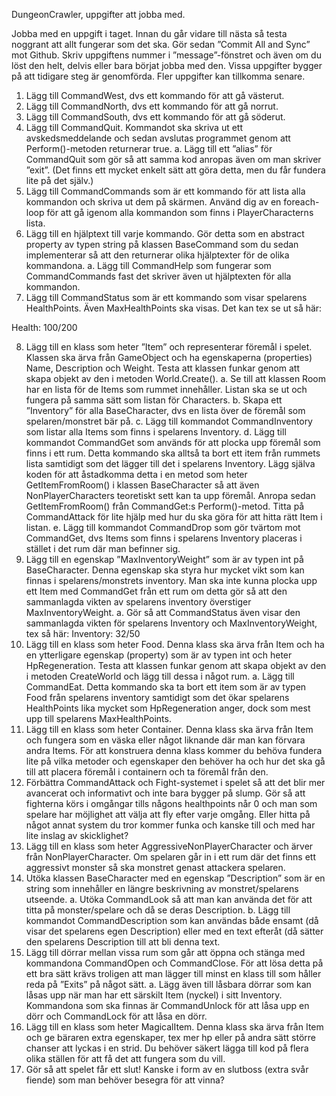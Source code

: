 DungeonCrawler, uppgifter att jobba med.

Jobba med en uppgift i taget. Innan du går vidare till nästa så testa noggrant att allt fungerar som det ska. Gör sedan ”Commit All and Sync” mot Github. Skriv uppgiftens nummer i ”message”-fönstret och även om du löst den helt, delvis eller bara börjat jobba med den. Vissa uppgifter bygger på att tidigare steg är genomförda. Fler uppgifter kan tillkomma senare.
1.	Lägg till CommandWest, dvs ett kommando för att gå västerut.
2.	Lägg till CommandNorth, dvs ett kommando för att gå norrut.
3.	Lägg till CommandSouth, dvs ett kommando för att gå söderut.
4.	Lägg till CommandQuit. Kommandot ska skriva ut ett avskedsmeddelande och sedan avslutas programmet genom att Perform()-metoden returnerar true.
a.	Lägg till ett ”alias” för CommandQuit som gör så att samma kod anropas även om man skriver ”exit”. (Det finns ett mycket enkelt sätt att göra detta, men du får fundera lite på det själv.)
5.	Lägg till CommandCommands som är ett kommando för att lista alla kommandon och skriva ut dem på skärmen. Använd dig av en foreach-loop för att gå igenom alla kommandon som finns i PlayerCharacterns lista.
6.	Lägg till en hjälptext till varje kommando. Gör detta som en abstract property av typen string på klassen BaseCommand som du sedan implementerar så att den returnerar olika hjälptexter för de olika kommandona.
a.	Lägg till CommandHelp som fungerar som CommandCommands fast det skriver även ut hjälptexten för alla kommandon.
7.	Lägg till CommandStatus som är ett kommando som visar spelarens HealthPoints. Även MaxHealthPoints ska visas. Det kan tex se ut så här:

Health: 100/200

8.	Lägg till en klass som heter ”Item” och representerar föremål i spelet. Klassen ska ärva från GameObject och ha egenskaperna (properties) Name, Description och Weight. Testa att klassen funkar genom att skapa objekt av den i metoden World.Create().
a.	Se till att klassen Room har en lista för de Items som rummet innehåller. Listan ska se ut och fungera på samma sätt som listan för Characters. 
b.	Skapa ett ”Inventory” för alla BaseCharacter, dvs en lista över de föremål som spelaren/monstret bär på.
c.	Lägg till kommandot CommandInventory som listar alla Items som finns i spelarens Inventory.
d.	Lägg till kommandot CommandGet som används för att plocka upp föremål som finns i ett rum. Detta kommando ska alltså ta bort ett item från rummets lista samtidigt som det lägger till det i spelarens Inventory. Lägg själva koden för att åstadkomma detta i en metod som heter GetItemFromRoom() i klassen BaseCharacter så att även NonPlayerCharacters teoretiskt sett kan ta upp föremål. Anropa sedan GetItemFromRoom() från CommandGet:s Perform()-metod. Titta på CommandAttack för lite hjälp med hur du ska göra för att hitta rätt Item i listan.
e.	Lägg till kommandot CommandDrop som gör tvärtom mot CommandGet, dvs Items som finns i spelarens Inventory placeras i stället i det rum där man befinner sig.
9.	Lägg till en egenskap ”MaxInventoryWeight” som är av typen int på BaseCharacter. Denna egenskap ska styra hur mycket vikt som kan finnas i spelarens/monstrets inventory. Man ska inte kunna plocka upp ett Item med CommandGet från ett rum om detta gör så att den sammanlagda vikten av spelarens inventory överstiger MaxInventoryWeight.
a.	Gör så att CommandStatus även visar den sammanlagda vikten för spelarens Inventory och MaxInventoryWeight, tex så här:
Inventory: 32/50
10.	Lägg till en klass som heter Food. Denna klass ska ärva från Item och ha en ytterligare egenskap (property) som är av typen int och heter HpRegeneration. Testa att klassen funkar genom att skapa objekt av den i metoden CreateWorld och lägg till dessa i något rum.
a.	Lägg till CommandEat. Detta kommando ska ta bort ett item som är av typen Food från spelarens inventory samtidigt som det ökar spelarens HealthPoints lika mycket som HpRegeneration anger, dock som mest upp till spelarens MaxHealthPoints.
11.	Lägg till en klass som heter Container. Denna klass ska ärva från Item och fungera som en väska eller något liknande där man kan förvara andra Items. För att konstruera denna klass kommer du behöva fundera lite på vilka metoder och egenskaper den behöver ha och hur det ska gå till att placera föremål i containern och ta föremål från den.
12.	Förbättra CommandAttack och Fight-systemet i spelet så att det blir mer avancerat och informativt och inte bara bygger på slump. Gör så att fighterna körs i omgångar tills någons healthpoints når 0 och man som spelare har möjlighet att välja att fly efter varje omgång. Eller hitta på något annat system du tror kommer funka och kanske till och med har lite inslag av skicklighet?
13.	Lägg till en klass som heter AggressiveNonPlayerCharacter och ärver från NonPlayerCharacter. Om spelaren går in i ett rum där det finns ett aggressivt monster så ska monstret genast attackera spelaren.
14.	Utöka klassen BaseCharacter med en egenskap ”Description” som är en string som innehåller en längre beskrivning av monstret/spelarens utseende.
a.	Utöka CommandLook så att man kan använda det för att titta på monster/spelare och då se deras Description.
b.	Lägg till kommandot CommandDescription som kan användas både ensamt (då visar det spelarens egen Description) eller med en text efteråt (då sätter den spelarens Description till att bli denna text.
15.	Lägg till dörrar mellan vissa rum som går att öppna och stänga med kommandona CommandOpen och CommandClose. För att lösa detta på ett bra sätt krävs troligen att man lägger till minst en klass till som håller reda på ”Exits” på något sätt.
a.	Lägg även till låsbara dörrar som kan låsas upp när man har ett särskilt Item (nyckel) i sitt Inventory. Kommandona som ska finnas är CommandUnlock för att låsa upp en dörr och CommandLock för att låsa en dörr.
16.	Lägg till en klass som heter MagicalItem. Denna klass ska ärva från Item och ge bäraren extra egenskaper, tex mer hp eller på andra sätt större chanser att lyckas i en strid. Du behöver säkert lägga till kod på flera olika ställen för att få det att fungera som du vill.
17.	Gör så att spelet får ett slut! Kanske i form av en slutboss (extra svår fiende) som man behöver besegra för att vinna?
